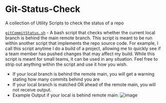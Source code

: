 # Git-Status-Check
A collection of Utility Scripts to check the status of a repo

[`gitCommitStatus.sh`](https://github.com/Dillon-McCardell/Git-Status-Check/blob/main/gitCommitStatus.sh) - A bash script that checks whether the current local branch is behind the main remote branch. This script is meant to be run within another script that implements the repo source code. For example, I call this script anytime I do a build of a project, allowing me to quickly see if a team member has pushed changes that may affect my build. While this script is meant for small teams, it can be used in any situation. Feel free to strip out anything within the script and use it how you wish.
* If your local branch is behind the remote main, you will get a warning stating how many commits behind you are
* If your local branch is matched OR ahead of the remote main, you will not receive output.
* Example Output if your local is behind remote main:
  ![image](https://github.com/Dillon-McCardell/Git-Status-Check/assets/110850681/dca29fca-892f-4905-bec0-14dc7ad86825)

